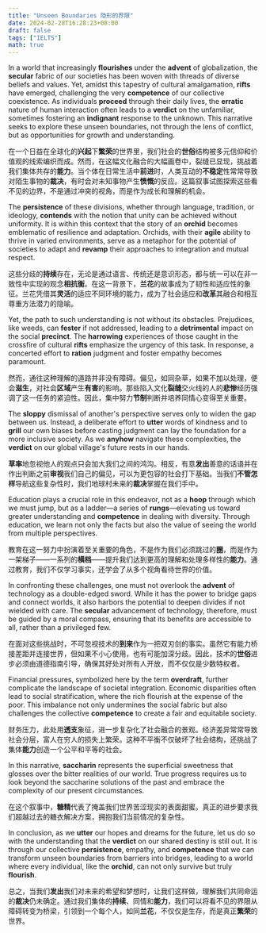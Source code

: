 ```yaml
---
title: "Unseen Boundaries 隐形的界限"
date: 2024-02-28T16:28:23+08:00
draft: false
tags: ["IELTS"]
math: true
---
```


In a world that increasingly **flourishes** under the **advent** of globalization, the **secular** fabric of our societies has been woven with threads of diverse beliefs and values. Yet, amidst this tapestry of cultural amalgamation, **rifts** have emerged, challenging the very **competence** of our collective coexistence. As individuals **proceed** through their daily lives, the **erratic** nature of human interaction often leads to a **verdict** on the unfamiliar, sometimes fostering an **indignant** response to the unknown. This narrative seeks to explore these unseen boundaries, not through the lens of conflict, but as opportunities for growth and understanding.

在一个日益在全球化的**兴起**下**繁荣**的世界里，我们社会的**世俗**结构被多元信仰和价值观的线索编织而成。然而，在这幅文化融合的大幅画卷中，裂缝已显现，挑战着我们集体共存的**能力**。当个体在日常生活中**前进**时，人类互动的**不稳定**性常常导致对陌生事物的**裁决**，有时会对未知事物产生**愤慨**的反应。这篇叙事试图探索这些看不见的边界，不是通过冲突的视角，而是作为成长和理解的机会。

The **persistence** of these divisions, whether through language, tradition, or ideology, **contends** with the notion that unity can be achieved without uniformity. It is within this context that the story of an **orchid** becomes emblematic of resilience and adaptation. Orchids, with their **agile** ability to thrive in varied environments, serve as a metaphor for the potential of societies to adapt and **revamp** their approaches to integration and mutual respect.

这些分歧的**持续**存在，无论是通过语言、传统还是意识形态，都与统一可以在非一致性中实现的观念**相抗衡**。在这一背景下，**兰花**的故事成为了韧性和适应性的象征。兰花凭借其**灵活**的适应不同环境的能力，成为了社会适应和**改革**其融合和相互尊重方法潜力的隐喻。

Yet, the path to such understanding is not without its obstacles. Prejudices, like weeds, can **fester** if not addressed, leading to a **detrimental** impact on the social **precinct**. The **harrowing** experiences of those caught in the crossfire of cultural **rifts** emphasize the urgency of this task. In response, a concerted effort to **ration** judgment and foster empathy becomes paramount.

然而，通往这种理解的道路并非没有障碍。偏见，如同杂草，如果不加以处理，便会**滋生**，对社会**区域**产生**有害**的影响。那些陷入文化**裂缝**交火线的人的**悲惨**经历强调了这一任务的紧迫性。因此，集中努力**节制**判断并培养同情心变得至关重要。

The **sloppy** dismissal of another's perspective serves only to widen the gap between us. Instead, a deliberate effort to **utter** words of kindness and to **grill** our own biases before casting judgment can lay the foundation for a more inclusive society. As we **anyhow** navigate these complexities, the **verdict** on our global village's future rests in our hands.

**草率**地忽视他人的观点只会加大我们之间的鸿沟。相反，有意**发出**善意的话语并在作出判断之前**审视**我们自己的偏见，可以为更包容的社会打下基础。当我们**不管怎样**导航这些复杂性时，我们地球村未来的**裁决**掌握在我们手中。

Education plays a crucial role in this endeavor, not as a **hoop** through which we must jump, but as a ladder—a series of **rungs**—elevating us toward greater understanding and **competence** in dealing with diversity. Through education, we learn not only the facts but also the value of seeing the world from multiple perspectives.

教育在这一努力中扮演着至关重要的角色，不是作为我们必须跳过的**圈**，而是作为一架梯子——一系列的**横档**——提升我们达到更高的理解和处理多样性的**能力**。通过教育，我们不仅学习事实，还学会了从多个视角看待世界的价值。

In confronting these challenges, one must not overlook the **advent** of technology as a double-edged sword. While it has the power to bridge gaps and connect worlds, it also harbors the potential to deepen divides if not wielded with care. The **secular** advancement of technology, therefore, must be guided by a moral compass, ensuring that its benefits are accessible to all, rather than a privileged few.

在面对这些挑战时，不可忽视技术的**到来**作为一把双刃剑的事实。虽然它有能力桥接差距并连接世界，但如果不小心使用，也有可能加深分歧。因此，技术的**世俗**进步必须由道德指南引导，确保其好处对所有人开放，而不仅仅是少数特权者。

Financial pressures, symbolized here by the term **overdraft**, further complicate the landscape of societal integration. Economic disparities often lead to social stratification, where the rich flourish at the expense of the poor. This imbalance not only undermines the social fabric but also challenges the collective **competence** to create a fair and equitable society.

财务压力，此处用**透支**象征，进一步复杂化了社会融合的景观。经济差异常常导致社会分层，富人在穷人的损失上繁荣。这种不平衡不仅破坏了社会结构，还挑战了集体**能力**创造一个公平和平等的社会。

In this narrative, **saccharin** represents the superficial sweetness that glosses over the bitter realities of our world. True progress requires us to look beyond the saccharine solutions of the past and embrace the complexity of our present circumstances.

在这个叙事中，**糖精**代表了掩盖我们世界苦涩现实的表面甜蜜。真正的进步要求我们超越过去的糖衣解决方案，拥抱我们当前情况的复杂性。

In conclusion, as we **utter** our hopes and dreams for the future, let us do so with the understanding that the **verdict** on our shared destiny is still out. It is through our collective **persistence**, empathy, and **competence** that we can transform unseen boundaries from barriers into bridges, leading to a world where every individual, like the **orchid**, can not only survive but truly **flourish**.

总之，当我们**发出**我们对未来的希望和梦想时，让我们这样做，理解我们共同命运的**裁决**仍未确定。通过我们集体的**持续**、同情和**能力**，我们可以将看不见的界限从障碍转变为桥梁，引领到一个每个人，如同**兰花**，不仅仅是生存，而是真正**繁荣**的世界。
